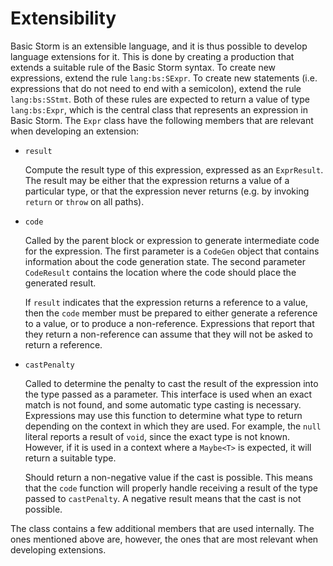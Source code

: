 Extensibility
=============

Basic Storm is an extensible language, and it is thus possible to develop language extensions for
it. This is done by creating a production that extends a suitable rule of the Basic Storm syntax. To
create new expressions, extend the rule `lang:bs:SExpr`. To create new statements (i.e. expressions
that do not need to end with a semicolon), extend the rule `lang:bs:SStmt`. Both of these rules are
expected to return a value of type `lang:bs:Expr`, which is the central class that represents an
expression in Basic Storm. The `Expr` class have the following members that are relevant when
developing an extension:

- `result`

  Compute the result type of this expression, expressed as an `ExprResult`. The result may be either
  that the expression returns a value of a particular type, or that the expression never returns
  (e.g. by invoking `return` or `throw` on all paths).

- `code`

  Called by the parent block or expression to generate intermediate code for the expression. The
  first parameter is a `CodeGen` object that contains information about the code generation state.
  The second parameter `CodeResult` contains the location where the code should place the generated
  result.

  If `result` indicates that the expression returns a reference to a value, then the `code` member
  must be prepared to either generate a reference to a value, or to produce a non-reference.
  Expressions that report that they return a non-reference can assume that they will not be asked to
  return a reference.


- `castPenalty`

  Called to determine the penalty to cast the result of the expression into the type passed as a
  parameter. This interface is used when an exact match is not found, and some automatic type
  casting is necessary. Expressions may use this function to determine what type to return depending
  on the context in which they are used. For example, the `null` literal reports a result of `void`,
  since the exact type is not known. However, if it is used in a context where a `Maybe<T>` is
  expected, it will return a suitable type.

  Should return a non-negative value if the cast is possible. This means that the `code` function
  will properly handle receiving a result of the type passed to `castPenalty`. A negative result
  means that the cast is not possible.


The class contains a few additional members that are used internally. The ones mentioned above are,
however, the ones that are most relevant when developing extensions.
